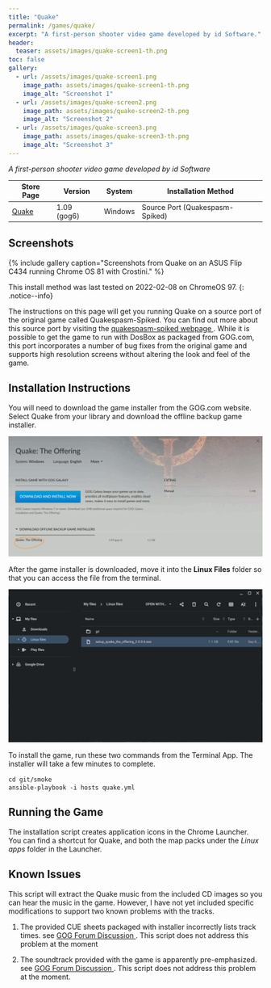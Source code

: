 ```yaml
---
title: "Quake"
permalink: /games/quake/
excerpt: "A first-person shooter video game developed by id Software."
header:
  teaser: assets/images/quake-screen1-th.png
toc: false
gallery:
  - url: /assets/images/quake-screen1.png
    image_path: assets/images/quake-screen1-th.png
    image_alt: "Screenshot 1"
  - url: /assets/images/quake-screen2.png
    image_path: assets/images/quake-screen2-th.png
    image_alt: "Screenshot 2"
  - url: /assets/images/quake-screen3.png
    image_path: assets/images/quake-screen3-th.png
    image_alt: "Screenshot 3"
---
```


*A first-person shooter video game developed by id Software*

| Store Page                                      | Version     | System  | Installation Method             |
|-------------------------------------------------|-------------|---------|---------------------------------|
|[Quake <i class="fas fa-external-link-alt"></i>](https://gog.com/game/quake_the_offering) | 1.09 (gog6) | Windows | Source Port (Quakespasm-Spiked) |

## Screenshots

{% include gallery caption="Screenshots from Quake on an ASUS Flip C434 running Chrome OS 81 with Crostini." %}

This install method was last tested on 2022-02-08 on ChromeOS 97.
{: .notice--info}

The instructions on this page will get you running Quake on a source port of the original game called Quakespasm-Spiked.  You can find out more about this source port by visiting the [quakespasm-spiked webpage <i class="fas fa-external-link-alt"></i>](https://triptohell.info/moodles/qss/).  While it is possible to get the game to run with DosBox as packaged from GOG.com, this port incorporates a number of bug fixes from the original game and supports high resolution screens without altering the look and feel of the game.

## Installation Instructions

You will need to download the game installer from the GOG.com website. Select Quake from your library and download the offline backup game installer.

![Quake Download page](/assets/images/quake-download.png)

After the game installer is downloaded, move it into the **Linux Files** folder so that you can access the file from the terminal.

![Quake installer files](/assets/images/quake-files.png)

To install the game, run these two commands from the Terminal App.  The installer will take a few minutes to complete.

    cd git/smoke
    ansible-playbook -i hosts quake.yml

## Running the Game

The installation script creates application icons in the Chrome Launcher.  You can find a shortcut for Quake, and both the map packs under the *Linux apps* folder in the Launcher.

## Known Issues

This script will extract the Quake music from the included CD images so you can hear the music in the game.  However, I have not yet included specific modifications to support two known problems with the tracks.

1. The provided CUE sheets packaged with installer incorrectly lists track times.  see [GOG Forum Discussion <i class="fas fa-external-link-alt"></i>](https://www.gog.com/forum/quake_series/quake_the_offering_incorrect_cue_sheets).  This script does not address this problem at the moment

2. The soundtrack provided with the game is apparently pre-emphasized.  see [GOG Forum Discussion <i class="fas fa-external-link-alt"></i>](https://www.gog.com/forum/quake_series/quake_the_offering_tweak_guide_video_quakespasm_extracting_audio_deemphasising).  This script does not address this problem at the moment.
